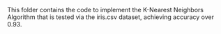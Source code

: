 This folder contains the code to implement the K-Nearest Neighbors Algorithm that is tested via the iris.csv dataset, achieving accuracy over 0.93.
